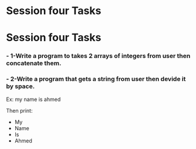 # Session four Tasks
# Session four Tasks

### - 1-Write a program to takes 2 arrays of integers from user then concatenate them.
  
### - 2-Write a program that gets a string from user then devide it by space.
  
 Ex: my name is ahmed 
 
Then print:

 - My
 - Name
 - Is
 - Ahmed


